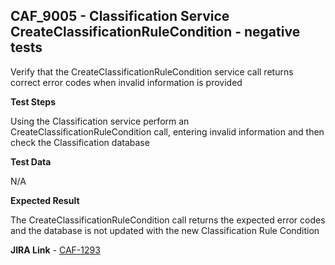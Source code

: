 ## CAF_9005 - Classification Service CreateClassificationRuleCondition - negative tests ##

Verify that the CreateClassificationRuleCondition service call returns correct error codes when invalid information is provided

**Test Steps**

Using the Classification service perform an CreateClassificationRuleCondition call, entering invalid information and then check the Classification database

**Test Data**

N/A

**Expected Result**

The CreateClassificationRuleCondition call returns the expected error codes and the database is not updated with the new Classification Rule Condition

**JIRA Link** - [CAF-1293](https://jira.autonomy.com/browse/CAF-1293)

